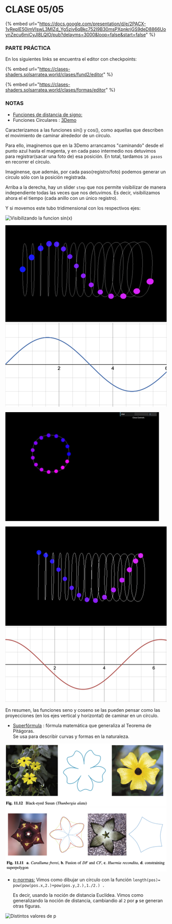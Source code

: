 # CLASE 05/05

{% embed url="https://docs.google.com/presentation/d/e/2PACX-1vRepIE50imVIswL3MlZd_Yg5ziv6qBkc752I9B30msPXpnkrjGS9deD8866UoynZecu6miCyJl8LQlO/pub?delayms=3000&loop=false&start=false" %}

### PARTE PRÁCTICA

En los siguientes links se encuentra el editor con checkpoints:

{% embed url="https://clases-shaders.solsarratea.world/clases/fund2/editor" %}

{% embed url="https://clases-shaders.solsarratea.world/clases/formas/editor" %}

### NOTAS

* [Funciones de distancia de signo:](sdfs.md)
* Funciones Circulares : [3Demo](https://circular.solsarratea.world/)

Caracterizamos a las funciones sin() y cos(), como aquellas que describen el movimiento de caminar alrededor de un círculo.&#x20;

Para ello, imaginemos que en la 3Demo arrancamos "caminando" desde el punto azul hasta el magenta, y en cada paso intermedio nos detuvimos para registrar(sacar una foto de) esa posición. En total, tardamos `16 pasos` en recorrer el círculo. &#x20;

Imaginense, que además, por cada paso(registro/foto) podemos generar un circulo sólo con la posición registrada.

Arriba a la derecha, hay un slider `step` que nos permite visibilizar de manera independiente todas las veces que nos detuvimos. Es decir, visibilizamos ahora el el tiempo (cada anillo con un único registro).&#x20;

Y si movemos este tubo tridimensional con los respectivos ejes:

![Visibilizando la funcion sin(x)](../../../../.gitbook/assets/sinsin.gif)

![](../../../../.gitbook/assets/sinsin.png) ![](../../../../.gitbook/assets/sinsinsin.png)

![Visibilizamos la función cos(x)](../../../../.gitbook/assets/coscoscoscos.gif)

![](../../../../.gitbook/assets/coscos.png) ![](../../../../.gitbook/assets/coscoscos.png)

En resumen, las funciones seno y coseno se las pueden pensar como las proyecciones (en los ejes  vertical y horizontal) de caminar en un círculo.&#x20;

* [Superfórmula](http://paulbourke.net/geometry/supershape/) : fórmula matemática que generaliza al Teorema de Pitágoras.\
  Se usa para describir curvas y formas en la naturaleza.

![](../../../../.gitbook/assets/superp.png) ![](../../../../.gitbook/assets/superformula.png)

*   [p-normas:](https://de.wikipedia.org/wiki/P-Norm) Vimos como dibujar un círculo con la función `length(pos)= pow(pow(pos.x,2.)+pow(pos.y,2.),1./2.) .`

    Es decir, usando la noción de distancia Euclídea. Vimos como generalizando la noción de distancia, cambiandio al `2` por **`p`** se generan otras figuras.

![Distintos valores de p](<../../../../.gitbook/assets/May-07-2022 20-40-30.gif>)
